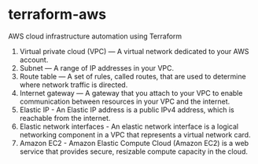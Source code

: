 # terraform-aws
AWS cloud infrastructure automation using Terraform

1) Virtual private cloud (VPC) — A virtual network dedicated to your AWS account.
2) Subnet — A range of IP addresses in your VPC.
3) Route table — A set of rules, called routes, that are used to determine where network traffic is directed.
4) Internet gateway — A gateway that you attach to your VPC to enable communication between resources in your VPC and the internet.
5) Elastic IP - An Elastic IP address is a public IPv4 address, which is reachable from the internet.
6) Elastic network interfaces - An elastic network interface is a logical networking component in a VPC that represents a virtual network card.
7) Amazon EC2 - Amazon Elastic Compute Cloud (Amazon EC2) is a web service that provides secure, resizable compute capacity in the cloud.
